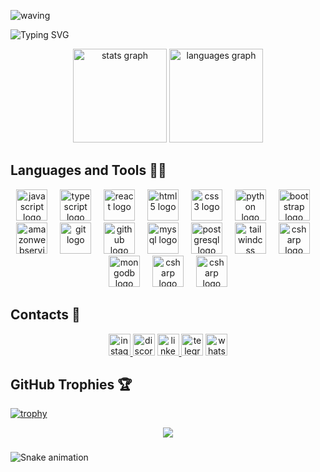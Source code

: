![waving](https://capsule-render.vercel.app/api?type=waving&height=200&color=00CED1&text=Gabriel%20Henrique&reversal=false&textBg=false&animation=blink&fontAlignY=40&fontSize=70)

![Typing SVG](https://readme-typing-svg.herokuapp.com/?color=00bfbf&size=35&center=true&vCenter=true&width=1000&lines=I%C2%B4m+20+years+;Learning+to+program;I+like+IT+area+%F0%9F%92%BB;Welcome+to+my+profile+%F0%9F%9A%80)


<div align="center">
  <img src="https://github-readme-stats.vercel.app/api?username=henriquedev24&hide_title=false&hide_rank=false&show_icons=true&include_all_commits=true&count_private=true&disable_animations=false&theme=prussian&locale=en&hide_border=true" height="150" alt="stats graph"  />
  <img src="https://github-readme-stats.vercel.app/api/top-langs?username=henriquedev24&locale=en&hide_title=false&layout=compact&card_width=320&langs_count=5&theme=prussian&hide_border=true" height="150" alt="languages graph"  />
</div>

## Languages and Tools 👨‍💻

<div align="center">
  <img src="https://cdn.jsdelivr.net/gh/devicons/devicon/icons/javascript/javascript-original.svg" height="50" alt="javascript logo"  />
  <img width="12" />
  <img src="https://cdn.jsdelivr.net/gh/devicons/devicon/icons/typescript/typescript-original.svg" height="50" alt="typescript logo"  />
  <img width="12" />
  <img src="https://cdn.jsdelivr.net/gh/devicons/devicon/icons/react/react-original.svg" height="50" alt="react logo"  />
  <img width="12" />
  <img src="https://cdn.jsdelivr.net/gh/devicons/devicon/icons/html5/html5-original.svg" height="50" alt="html5 logo"  />
  <img width="12" />
  <img src="https://cdn.jsdelivr.net/gh/devicons/devicon/icons/css3/css3-original.svg" height="50" alt="css3 logo"  />
  <img width="12" />
  <img src="https://cdn.jsdelivr.net/gh/devicons/devicon/icons/python/python-original.svg" height="50" alt="python logo"  />
  <img width="12" />
  <img src="https://cdn.jsdelivr.net/gh/devicons/devicon/icons/bootstrap/bootstrap-original.svg" height="50" alt="bootstrap logo"  />
  <img width="12" />
  <img src="https://download.logo.wine/logo/Amazon_Web_Services/Amazon_Web_Services-Logo.wine.png" height="50" alt="amazonwebservices logo"  />
  <img width="12" />
  <img src="https://cdn.jsdelivr.net/gh/devicons/devicon/icons/git/git-original.svg" height="50" alt="git logo"  />
  <img width="12" />
  <img src="https://cdn.jsdelivr.net/gh/devicons/devicon/icons/github/github-original.svg" height="50" alt="github logo"  />
  <img width="12" />
  <img src="https://cdn.jsdelivr.net/gh/devicons/devicon/icons/mysql/mysql-original.svg" height="50" alt="mysql logo"  />
  <img width="12" />
  <img src="https://cdn.jsdelivr.net/gh/devicons/devicon/icons/postgresql/postgresql-original.svg" height="50" alt="postgresql logo"  />
  <img width="12" />
  <img src="https://cdn.simpleicons.org/tailwindcss/06B6D4" height="50" alt="tailwindcss logo"  />
  <img width="12" />
  <img src="https://cdn.jsdelivr.net/gh/devicons/devicon/icons/csharp/csharp-original.svg" height="50" alt="csharp logo"  />
  <img width="12" />
  <img src="https://cdn.jsdelivr.net/gh/devicons/devicon/icons/mongodb/mongodb-original.svg" height="50" alt="mongodb logo"  />
<img width="12" />
  <img src="https://cdn.jsdelivr.net/gh/devicons/devicon/icons/nextjs/nextjs-original.svg" height="50" alt="csharp logo"  />
<img width="12" />
  <img src="https://cdn.jsdelivr.net/gh/devicons/devicon/icons/nodejs/nodejs-original.svg" height="50" alt="csharp logo"  />
</div>
  

## Contacts 📲

<div align="center">
  <a href="https://www.instagram.com/gabrielhenriqcs/" target="_blank">
    <img src="https://img.shields.io/static/v1?message=Instagram&logo=instagram&label=&color=E4405F&logoColor=white&labelColor=&style=for-the-badge" height="35" alt="instagram logo"  />
  </a>
  <img src="https://img.shields.io/static/v1?message=Discord&logo=discord&label=&color=7289DA&logoColor=white&labelColor=&style=for-the-badge" height="35" alt="discord logo"  />
  <a href="https://www.linkedin.com/in/gabrielhenriquecs/" target="_blank">
    <img src="https://img.shields.io/static/v1?message=LinkedIn&logo=linkedin&label=&color=0077B5&logoColor=white&labelColor=&style=for-the-badge" height="35" alt="linkedin logo"  />
  </a>
  <img src="https://img.shields.io/static/v1?message=Telegram&logo=telegram&label=&color=2CA5E0&logoColor=white&labelColor=&style=for-the-badge" height="35" alt="telegram logo"  />
  <a href="https://wa.link/5cdb5s" target="_blank">
  <img src="https://img.shields.io/static/v1?message=Whatsapp&logo=whatsapp&label=&color=25D366&logoColor=white&labelColor=&style=for-the-badge" height="35" alt="whatsapp logo"  />
  </a>
</div>

## GitHub Trophies 🏆

[![trophy](https://github-profile-trophy.vercel.app/?username=ryo-ma&theme=radical)](https://github.com/ryo-ma/github-profile-trophy)

<div align="center">
  <img src="https://profile-counter.glitch.me/henriquedev24/count.svg?"  />
</div>

###

![Snake animation](https://raw.githubusercontent.com/henriquedev24/henriquedev24/output/github-contribution-grid-snake-dark.svg)
